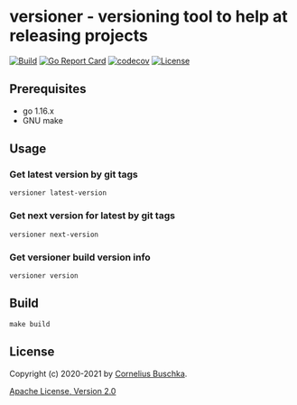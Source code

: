 # versioner -  versioning tool to help at releasing projects

[![Build](https://github.com/cbuschka/versioner/workflows/build/badge.svg)](https://github.com/cbuschka/versioner) [![Go Report Card](https://goreportcard.com/badge/github.com/cbuschka/versioner)](https://goreportcard.com/report/github.com/cbuschka/versioner) [![codecov](https://codecov.io/gh/cbuschka/versioner/branch/main/graph/badge.svg)](https://codecov.io/gh/cbuschka/versioner) [![License](https://img.shields.io/github/license/cbuschka/versioner.svg)](https://github.com/cbuschka/versioner/blob/main/license.txt)

## Prerequisites

* go 1.16.x
* GNU make

## Usage

### Get latest version by git tags
```
versioner latest-version
```

### Get next version for latest by git tags
```
versioner next-version
```

### Get versioner build version info
```
versioner version
```

## Build

```
make build
```

## License
Copyright (c) 2020-2021 by [Cornelius Buschka](https://github.com/cbuschka).

[Apache License, Version 2.0](./license.txt)
